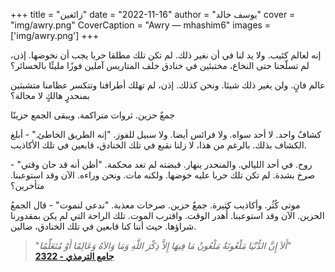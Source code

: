 +++
title = "زائغين"
date = "2022-11-16"
author = "يوسف خالد"
cover = "img/awry.png"
CoverCaption = "Awry — mhashim6"
images = ['img/awry.png']
+++


إنه لعالم كئيب. ولا يد لنا في أن نغير ذلك. لم تكن تلك مطلقا حربا يجب أن نخوضها. إذن، لم تسلّحنا حتى النخاع، مختبئين في خنادق خلف المتاريس آملين فوزًا مليئًا بالخسائر؟

عالم فانٍ. ولن يغير ذلك شيئا. ونحن كذلك. إذن، لم تهلك أطرافنا وتتكسر عظامنا متشبثين بمنحدرٍ هالكٍ لا محالة؟


جمعٌ حزين. ثروات متراكمة. ويبقى الجمع حزينًا


كشافٌ واحد. لا أحد سواه. ولا فرائس أيضا. ولا سبيل للفوز. "إنه الطريق الخاطئ." - أبلغ الكشاف بذلك. بالرغم من هذا، لا زلنا نقبع في تلك الخنادق، قابعين في تلك الأكاذيب.

روح. في أحد الليالي. والمنحدر ينهار. قبضته لم تعد محكمة. "أظن أنه قد حان وقتي" - صرخ بشدة. لم تكن تلك حربا عليه خوضها. ولكنه مات. ونحن وراءه. الآن وقد استوعبنا. متأخرين؟

موتى كُثُر. وأكاذيب كثيرة. جمعٌ حزين. صرخات معذبة. "ندعي لنموت" - قال الجمعُ الحزين. الآن وقد استوعبنا. أُهدر الوقت. واقترب الموت. تلك الراحة التي لم يكن بمقدورنا شراؤها. حيث أننا كنا قابعين في تلك الخنادق، ضالين.

>"_أَلاَ إِنَّ الدُّنْيَا مَلْعُونَةٌ مَلْعُونٌ مَا فِيهَا إِلاَّ ذِكْرَ اللَّهِ وَمَا وَالاَهُ وَعَالِمًا أَوْ مُتَعَلِّمًا"_\
>__[جامع الترمذي - 2322](https://sunnah.com/tirmidhi:2322)__